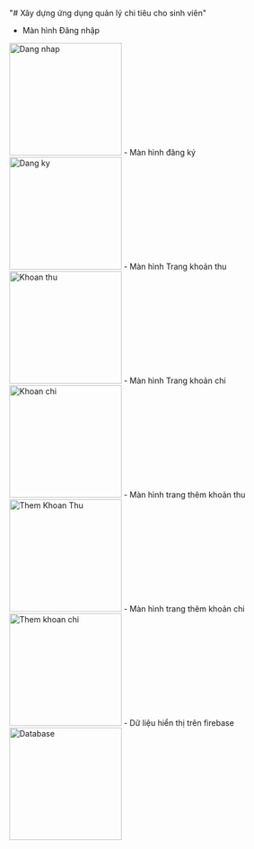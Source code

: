 "# Xây dựng ứng dụng quản lý chi tiêu cho sinh viên"
- Màn hình Đăng nhập
<img src="https://github.com/dinhhoang382/QLCT/assets/133390966/8e172dae-c64f-424b-9d56-00fdcc6f3c80" alt="Dang nhap" width="200">
- Màn hình đăng ký
<img src="https://github.com/dinhhoang382/QLCT/assets/133390966/ee9c1c66-b417-4d75-a706-b9e2fcbbbe7c"  alt="Dang ky" width="200">
- Màn hình Trang khoản thu
<img src="https://github.com/dinhhoang382/QLCT/assets/133390966/a6de9f43-2f92-48f2-89c0-787a184c8260" alt="Khoan thu" width="200">
- Màn hình Trang khoản chi
<img src="https://github.com/dinhhoang382/QLCT/assets/133390966/181a51c1-3ed8-43cc-9f2a-4f16b44e156a" alt="Khoan chi" width="200">
- Màn hình trang thêm khoản thu
<img src="https://github.com/dinhhoang382/QLCT/assets/133390966/d0941c34-bdc0-4303-bc2b-b7d7850b9c3a" alt="Them Khoan Thu" width="200">
- Màn hình trang thêm khoản chi
<img src="https://github.com/dinhhoang382/QLCT/assets/133390966/aa86c13b-dd0f-4e32-8dbb-f9507707029c" alt="Them khoan chi" width="200">
- Dữ liệu hiển thị trên firebase
<img src="https://github.com/dinhhoang382/QLCT/assets/133390966/4387d18f-07de-4b5f-ab23-2ce3ca084ee0" alt="Database" height="200">





